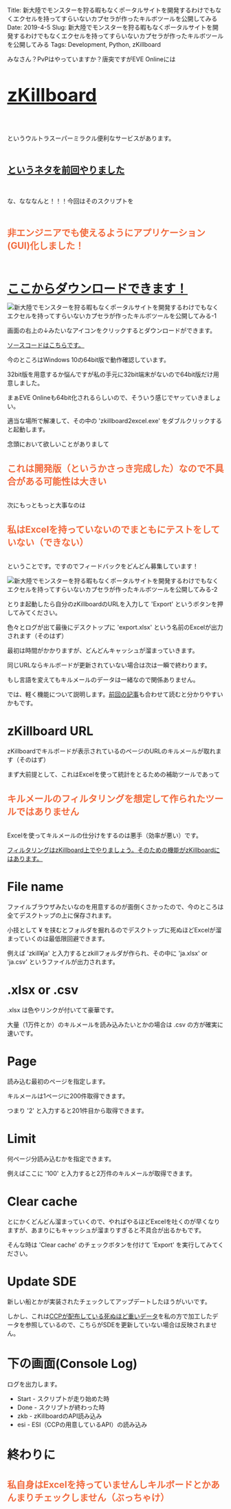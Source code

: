 Title: 新大陸でモンスターを狩る暇もなくポータルサイトを開発するわけでもなくエクセルを持ってすらいないカプセラが作ったキルボツールを公開してみる
Date: 2019-4-5
Slug: 新大陸でモンスターを狩る暇もなくポータルサイトを開発するわけでもなくエクセルを持ってすらいないカプセラが作ったキルボツールを公開してみる
Tags: Development, Python, zKillboard

みなさん？PvPはやっていますか？唐突ですがEVE Onlineには

<br /><br />
<b style="font-size: 300%;">[zKillboard](https://zkillboard.com/)</b>
<br /><br /><br /><br />

というウルトラスーパーミラクル便利なサービスがあります。

<br /><br />
<b style="font-size: 150%;">[というネタを前回やりました](https://evekatsu.github.io/news/zKillboard%E3%81%8B%E3%82%89%E3%82%AD%E3%83%AB%E3%83%A1%E3%83%BC%E3%83%AB%E3%82%92%E8%AA%AD%E3%81%BF%E8%BE%BC%E3%82%93%E3%81%A7Excel%E3%81%8BCSV%E3%81%A7%E5%87%BA%E5%8A%9B.html)</b>
<br /><br />

<br />
な、なななんと！！！今回はそのスクリプトを
<br />

<br /><br />
<b style="font-size: 150%; color: #f26a3d">非エンジニアでも使えるようにアプリケーション(GUI)化しました！</b>
<br /><br />


<br /><br />
<b style="font-size: 200%;">[ここからダウンロードできます！](https://drive.google.com/open?id=1YTu3482Lyrz1RkkziWn-kDxJ2SDMEVOY)</b>

![新大陸でモンスターを狩る暇もなくポータルサイトを開発するわけでもなくエクセルを持ってすらいないカプセラが作ったキルボツールを公開してみる-1]({static}/images/新大陸でモンスターを狩る暇もなくポータルサイトを開発するわけでもなくエクセルを持ってすらいないカプセラが作ったキルボツールを公開してみる/新大陸でモンスターを狩る暇もなくポータルサイトを開発するわけでもなくエクセルを持ってすらいないカプセラが作ったキルボツールを公開してみる-1.jpg)

画面の右上の↓みたいなアイコンをクリックするとダウンロードができます。

[ソースコードはこちらです。](https://github.com/EVEKatsu/zkillboard2excel)

今のところはWindows 10の64bit版で動作確認しています。

32bit版を用意するか悩んですが私の手元に32bit端末がないので64bit版だけ用意しました。

まぁEVE Onlineも64bit化されるらしいので、そういう感じでヤッていきましょい。

適当な場所で解凍して、その中の 'zkillboard2excel.exe' をダブルクリックすると起動します。

念頭において欲しいことがありまして

<br />
<b style="font-size: 150%; color: #f26a3d">
これは開発版（というかさっき完成した）なので不具合がある可能性は大きい
</b>
<br /><br />

次にもっともっと大事なのは

<br />
<b style="font-size: 150%; color: #f26a3d">
私はExcelを持っていないのでまともにテストをしていない（できない）
</b>
<br /><br />

ということです。ですのでフィードバックをどんどん募集しています！

![新大陸でモンスターを狩る暇もなくポータルサイトを開発するわけでもなくエクセルを持ってすらいないカプセラが作ったキルボツールを公開してみる-2]({static}/images/新大陸でモンスターを狩る暇もなくポータルサイトを開発するわけでもなくエクセルを持ってすらいないカプセラが作ったキルボツールを公開してみる/新大陸でモンスターを狩る暇もなくポータルサイトを開発するわけでもなくエクセルを持ってすらいないカプセラが作ったキルボツールを公開してみる-2.jpg)

とりま起動したら自分のzKillboardのURLを入力して 'Export' というボタンを押してみてください。

色々とログが出て最後にデスクトップに 'export.xlsx' という名前のExcelが出力されます（そのはず）

最初は時間がかかりますが、どんどんキャッシュが溜まっていきます。

同じURLならキルボードが更新されていない場合は次は一瞬で終わります。

もし言語を変えてもキルメールのデータは一緒なので関係ありません。

では、軽く機能について説明します。[前回の記事](https://evekatsu.github.io/news/zKillboard%E3%81%8B%E3%82%89%E3%82%AD%E3%83%AB%E3%83%A1%E3%83%BC%E3%83%AB%E3%82%92%E8%AA%AD%E3%81%BF%E8%BE%BC%E3%82%93%E3%81%A7Excel%E3%81%8BCSV%E3%81%A7%E5%87%BA%E5%8A%9B.html)も合わせて読むと分かりやすいかもです。

# zKillboard URL

zKillboardでキルボードが表示されているのページのURLのキルメールが取れます（そのはず）

まず大前提として、これはExcelを使って統計をとるための補助ツールであって

<br />
<b style="font-size: 150%; color: #f26a3d">
キルメールのフィルタリングを想定して作られたツールではありません
</b>
<br /><br />

Excelを使ってキルメールの仕分けをするのは悪手（効率が悪い）です。

[フィルタリングはzKillboard上でやりましょう。そのための機能がzKillboardにはあります。](https://omochindev.tumblr.com/post/174047449362/elite-pvper%E3%82%92%E7%9B%AE%E6%8C%87%E3%81%99%E3%81%9F%E3%82%81%E3%81%AEzkillboard%E3%81%AE%E4%BD%BF%E3%81%84%E6%96%B9)

# File name

ファイルブラウザみたいなのを用意するのが面倒くさかったので、今のところは全てデスクトップの上に保存されます。

小技として ¥ を挟むとフォルダを掘れるのでデスクトップに死ぬほどExcelが溜まっていくのは最低限回避できます。

例えば 'zkill¥ja' と入力するとzkillフォルダが作られ、その中に 'ja.xlsx' or 'ja.csv' というファイルが出力されます。

# .xlsx or .csv

.xlsx は色やリンクが付いてて豪華です。

大量（1万件とか）のキルメールを読み込みたいとかの場合は .csv の方が確実に速いです。

# Page

読み込む最初のページを指定します。

キルメールは1ページに200件取得できます。

つまり '2' と入力すると201件目から取得できます。

# Limit

何ページ分読み込むかを指定できます。

例えばここに '100' と入力すると2万件のキルメールが取得できます。

# Clear cache

とにかくどんどん溜まっていくので、やればやるほどExcelを吐くのが早くなりますが、あまりにもキャッシュが溜まりすぎると不具合が出るかもです。

そんな時は 'Clear cache' のチェックボタンを付けて 'Export' を実行してみてください。

# Update SDE

新しい船とかが実装されたチェックしてアップデートしたほうがいいです。

しかし、これは[CCPが配布している死ぬほど重いデータ](https://developers.eveonline.com/resource/resources)を私の方で加工したデータを参照しているので、こちらがSDEを更新していない場合は反映されません。

# 下の画面(Console Log)

ログを出力します。

+ Start - スクリプトが走り始めた時
+ Done - スクリプトが終わった時
+ zkb - zKillboardのAPI読み込み
+ esi - ESI（CCPの用意しているAPI）の読み込み

# 終わりに

<br />
<b style="font-size: 150%; color: #f26a3d">
私自身はExcelを持っていませんしキルボードとかあんまりチェックしません（ぶっちゃけ）
</b>
<br />
